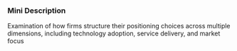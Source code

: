 ### Mini Description

Examination of how firms structure their positioning choices across multiple dimensions, including technology adoption, service delivery, and market focus

